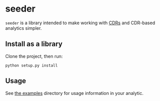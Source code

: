 # seeder

`seeder` is a library intended to make working with [CDRs](https://github.com/WorldModelers/Document-Schema)
and CDR-based analytics simpler.

## Install as a library

Clone the project, then run:

```shell
python setup.py install
```

## Usage

See [the examples](./examples) directory for usage information
in your analytic.
